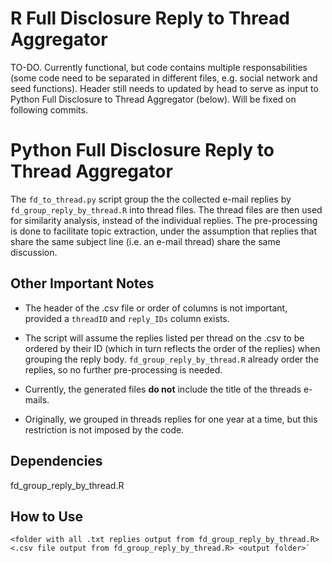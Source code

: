 # R Full Disclosure Reply to Thread Aggregator 

TO-DO. Currently functional, but code contains multiple responsabilities (some code need to be separated in different files, e.g. social network and seed functions). Header still needs to updated by head to serve as input to Python Full Disclosure to Thread Aggregator (below). Will be fixed on following commits.

# Python Full Disclosure Reply to Thread Aggregator 

The `fd_to_thread.py` script group the the collected e-mail replies by `fd_group_reply_by_thread.R` into thread files. The thread files are then used for similarity analysis, instead of the individual replies. The pre-processing is done to facilitate topic extraction, under the assumption that replies that share the same subject line (i.e. an e-mail thread) share the same discussion. 

## Other Important Notes

 
 - The header of the .csv file or order of columns is not important, provided a `threadID` and `reply_IDs` column exists. 
 
 - The script will assume the replies listed per thread on the .csv to be ordered by their ID (which in turn reflects the order of the replies) when grouping the reply body. `fd_group_reply_by_thread.R` already order the replies, so no further pre-processing is needed.

 - Currently, the generated files **do not** include the title of the threads e-mails. 

 - Originally, we grouped in threads replies for one year at a time, but this restriction is not imposed by the code.

## Dependencies

fd_group_reply_by_thread.R

## How to Use 

```
<folder with all .txt replies output from fd_group_reply_by_thread.R> <.csv file output from fd_group_reply_by_thread.R> <output folder>`
```
